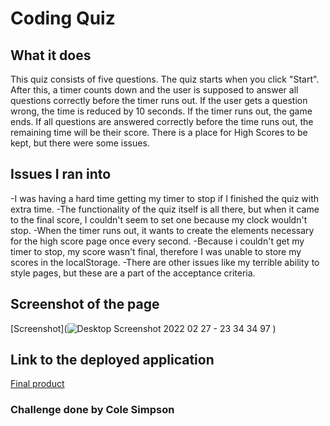 # Coding Quiz

## What it does

This quiz consists of five questions. The quiz starts when you click "Start". After this, a timer counts down and the user is supposed to answer all questions correctly before the timer runs out. If the user gets a question wrong, the time is reduced by 10 seconds. If the timer runs out, the game ends. If all questions are answered correctly before the time runs out, the remaining time will be their score. There is a place for High Scores to be kept, but there were some issues.

## Issues I ran into

-I was having a hard time getting my timer to stop if I finished the quiz with extra time.
-The functionality of the quiz itself is all there, but when it came to the final score, I couldn't seem to set one because my clock wouldn't stop.
-When the timer runs out, it wants to create the elements necessary for the high score page once every second.
-Because i couldn't get my timer to stop, my score wasn't final, therefore I was unable to store my scores in the localStorage.
-There are other issues like my terrible ability to style pages, but these are a part of the acceptance criteria.

## Screenshot of the page

[Screenshot](![Desktop Screenshot 2022 02 27 - 23 34 34 97](https://user-images.githubusercontent.com/97649732/155942605-8cc56fb2-7691-4770-be31-0acc75b9020c.png)
)

## Link to the deployed application

[Final product](https://cole22simpson.github.io/coding-quiz/)

### Challenge done by Cole Simpson
